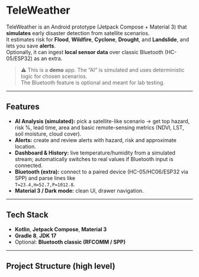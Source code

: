 # TeleWeather

TeleWeather is an Android prototype (Jetpack Compose + Material 3) that **simulates** early disaster detection from satellite scenarios.  
It estimates risk for **Flood**, **Wildfire**, **Cyclone**, **Drought**, and **Landslide**, and lets you save **alerts**.  
Optionally, it can ingest **local sensor data** over classic Bluetooth (HC-05/ESP32) as an extra.

> ⚠️ This is a **demo** app. The “AI” is simulated and uses deterministic logic for chosen scenarios.  
> The Bluetooth feature is optional and meant for lab testing.

---

## Features

- **AI Analysis (simulated):** pick a satellite-like scenario → get top hazard, risk %, lead time, area and basic remote-sensing metrics (NDVI, LST, soil moisture, cloud cover).
- **Alerts:** create and review alerts with hazard, risk and approximate location.
- **Dashboard & History:** live temperature/humidity from a simulated stream; automatically switches to real values if Bluetooth input is connected.
- **Bluetooth (extra):** connect to a paired device (HC-05/HC06/ESP32 via SPP) and parse lines like  
  `T=23.4,H=52.7,P=1012.8`.
- **Material 3 / Dark mode:** clean UI, drawer navigation.

---

## Tech Stack

- **Kotlin**, **Jetpack Compose**, **Material 3**
- **Gradle 8**, **JDK 17**
- Optional: **Bluetooth classic (RFCOMM / SPP)**

---

## Project Structure (high level)

